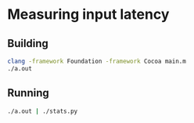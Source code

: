 # Measuring input latency

## Building

``` bash
clang -framework Foundation -framework Cocoa main.m
./a.out
```

## Running

``` bash
./a.out | ./stats.py
```
